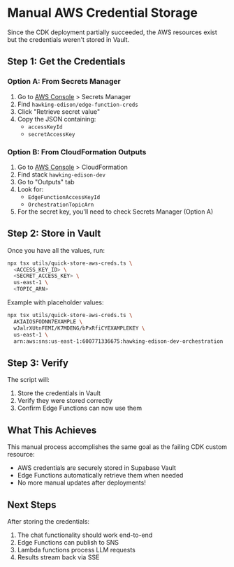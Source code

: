 # Manual AWS Credential Storage

Since the CDK deployment partially succeeded, the AWS resources exist but the credentials weren't stored in Vault.

## Step 1: Get the Credentials

### Option A: From Secrets Manager
1. Go to [AWS Console](https://console.aws.amazon.com) > Secrets Manager
2. Find `hawking-edison/edge-function-creds`
3. Click "Retrieve secret value"
4. Copy the JSON containing:
   - `accessKeyId`
   - `secretAccessKey`

### Option B: From CloudFormation Outputs
1. Go to [AWS Console](https://console.aws.amazon.com) > CloudFormation
2. Find stack `hawking-edison-dev`
3. Go to "Outputs" tab
4. Look for:
   - `EdgeFunctionAccessKeyId`
   - `OrchestrationTopicArn`
5. For the secret key, you'll need to check Secrets Manager (Option A)

## Step 2: Store in Vault

Once you have all the values, run:

```bash
npx tsx utils/quick-store-aws-creds.ts \
  <ACCESS_KEY_ID> \
  <SECRET_ACCESS_KEY> \
  us-east-1 \
  <TOPIC_ARN>
```

Example with placeholder values:
```bash
npx tsx utils/quick-store-aws-creds.ts \
  AKIAIOSFODNN7EXAMPLE \
  wJalrXUtnFEMI/K7MDENG/bPxRfiCYEXAMPLEKEY \
  us-east-1 \
  arn:aws:sns:us-east-1:600771336675:hawking-edison-dev-orchestration
```

## Step 3: Verify

The script will:
1. Store the credentials in Vault
2. Verify they were stored correctly
3. Confirm Edge Functions can now use them

## What This Achieves

This manual process accomplishes the same goal as the failing CDK custom resource:
- AWS credentials are securely stored in Supabase Vault
- Edge Functions automatically retrieve them when needed
- No more manual updates after deployments!

## Next Steps

After storing the credentials:
1. The chat functionality should work end-to-end
2. Edge Functions can publish to SNS
3. Lambda functions process LLM requests
4. Results stream back via SSE